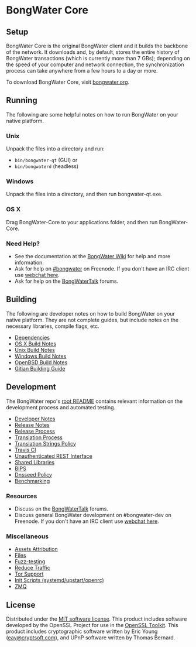 BongWater Core
=============

Setup
---------------------
BongWater Core is the original BongWater client and it builds the backbone of the network. It downloads and, by default, stores the entire history of BongWater transactions (which is currently more than 7 GBs); depending on the speed of your computer and network connection, the synchronization process can take anywhere from a few hours to a day or more.

To download BongWater Core, visit [bongwater.org](https://bongwater.org).

Running
---------------------
The following are some helpful notes on how to run BongWater on your native platform.

### Unix

Unpack the files into a directory and run:

- `bin/bongwater-qt` (GUI) or
- `bin/bongwaterd` (headless)

### Windows

Unpack the files into a directory, and then run bongwater-qt.exe.

### OS X

Drag BongWater-Core to your applications folder, and then run BongWater-Core.

### Need Help?

* See the documentation at the [BongWater Wiki](https://bongwater.info/)
for help and more information.
* Ask for help on [#bongwater](http://webchat.freenode.net?channels=bongwater) on Freenode. If you don't have an IRC client use [webchat here](http://webchat.freenode.net?channels=bongwater).
* Ask for help on the [BongWaterTalk](https://bongwatertalk.io/) forums.

Building
---------------------
The following are developer notes on how to build BongWater on your native platform. They are not complete guides, but include notes on the necessary libraries, compile flags, etc.

- [Dependencies](dependencies.md)
- [OS X Build Notes](build-osx.md)
- [Unix Build Notes](build-unix.md)
- [Windows Build Notes](build-windows.md)
- [OpenBSD Build Notes](build-openbsd.md)
- [Gitian Building Guide](gitian-building.md)

Development
---------------------
The BongWater repo's [root README](/README.md) contains relevant information on the development process and automated testing.

- [Developer Notes](developer-notes.md)
- [Release Notes](release-notes.md)
- [Release Process](release-process.md)
- [Translation Process](translation_process.md)
- [Translation Strings Policy](translation_strings_policy.md)
- [Travis CI](travis-ci.md)
- [Unauthenticated REST Interface](REST-interface.md)
- [Shared Libraries](shared-libraries.md)
- [BIPS](bips.md)
- [Dnsseed Policy](dnsseed-policy.md)
- [Benchmarking](benchmarking.md)

### Resources
* Discuss on the [BongWaterTalk](https://bongwatertalk.io/) forums.
* Discuss general BongWater development on #bongwater-dev on Freenode. If you don't have an IRC client use [webchat here](http://webchat.freenode.net/?channels=bongwater-dev).

### Miscellaneous
- [Assets Attribution](assets-attribution.md)
- [Files](files.md)
- [Fuzz-testing](fuzzing.md)
- [Reduce Traffic](reduce-traffic.md)
- [Tor Support](tor.md)
- [Init Scripts (systemd/upstart/openrc)](init.md)
- [ZMQ](zmq.md)

License
---------------------
Distributed under the [MIT software license](/COPYING).
This product includes software developed by the OpenSSL Project for use in the [OpenSSL Toolkit](https://www.openssl.org/). This product includes
cryptographic software written by Eric Young ([eay@cryptsoft.com](mailto:eay@cryptsoft.com)), and UPnP software written by Thomas Bernard.
